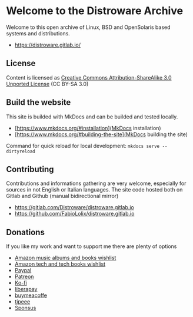 # Welcome to the Distroware Archive

Welcome to this open archive of Linux, BSD and OpenSolaris based systems and distributions.

* <https://distroware.gitlab.io/>

## License

Content is licensed as [Creative Commons Attribution-ShareAlike 3.0 Unported License](https://creativecommons.org/licenses/by-sa/3.0/) (CC BY-SA 3.0)

## Build the website

This site is builded with MkDocs and can be builded and tested locally.

* [https://www.mkdocs.org/#installation](MkDocs installation)
* [https://www.mkdocs.org/#building-the-site](MkDocs building the site)

Command for quick reload for local development: `mkdocs serve --dirtyreload`

## Contributing

Contributions and informations gathering are very welcome, especially for sources in not English or Italian languages.
The site code hosted both on Gitlab and Github (manual bidirectional mirror)

* <https://gitlab.com/Distroware/distroware.gitlab.io>
* <https://github.com/FabioLolix/distroware.gitlab.io>

## Donations

If you like my work and want to support me there are plenty of options

* [Amazon music albums and books wishlist](https://www.amazon.it/hz/wishlist/genericItemsPage/1B3WOU9V1XABK)
* [Amazon tech and tech books wishlist](https://www.amazon.it/hz/wishlist/genericItemsPage/3KNKDV2T0WC3U)
* [Paypal](https://www.paypal.com/donate?hosted_button_id=NJT3H9QXE4TWU)
* [Patreon](https://www.patreon.com/FabioLolix)
* [Ko-fi](https://ko-fi.com/fabiololix)
* [liberapay](https://liberapay.com/FabioLolix)
* [buymeacoffe](https://www.buymeacoffee.com/FabioLoli)
* [tipeee](https://en.tipeee.com/fabiololix)
* [Sponsus](https://sponsus.org/u/fabiololix)
